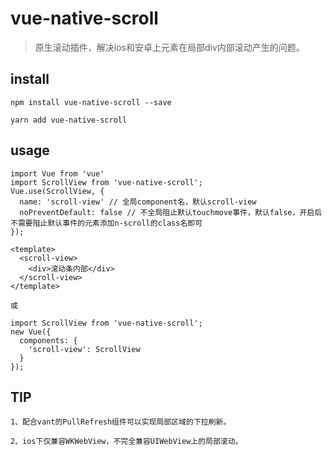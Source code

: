 # vue-native-scroll

> 原生滚动插件，解决ios和安卓上元素在局部div内部滚动产生的问题。

## install
```
npm install vue-native-scroll --save

yarn add vue-native-scroll
```

## usage
```
import Vue from 'vue'
import ScrollView from 'vue-native-scroll';
Vue.use(ScrollView, {
  name: 'scroll-view' // 全局component名，默认scroll-view
  noPreventDefault: false // 不全局阻止默认touchmove事件，默认false，开启后不需要阻止默认事件的元素添加n-scroll的class名即可
});

<template>
  <scroll-view>
    <div>滚动条内部</div>
  </scroll-view>
</template>

或

import ScrollView from 'vue-native-scroll';
new Vue({
  components: {
    'scroll-view': ScrollView
  }
});
```

## TIP
```
1、配合vant的PullRefresh组件可以实现局部区域的下拉刷新。
```
```
2、ios下仅兼容WKWebView，不完全兼容UIWebView上的局部滚动。
```
